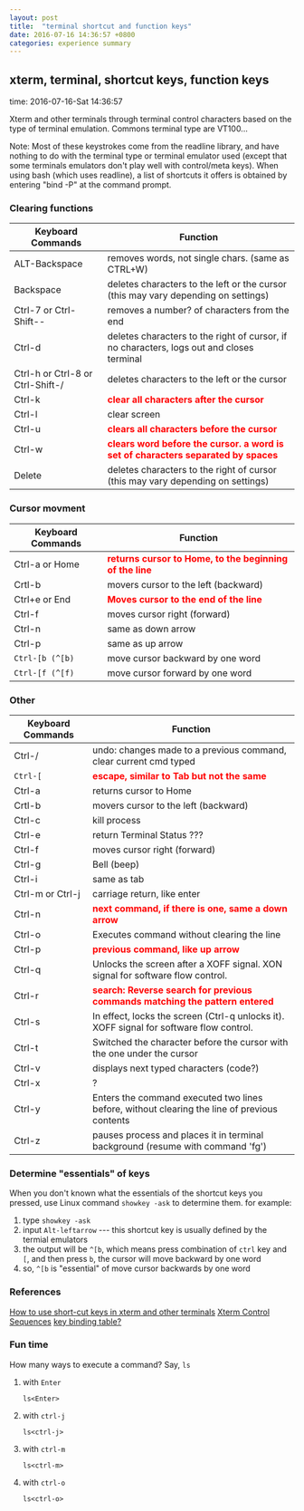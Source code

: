 ```yaml
---
layout: post
title:  "terminal shortcut and function keys"
date: 2016-07-16 14:36:57 +0800
categories: experience summary
---
```


## xterm, terminal, shortcut keys, function keys
time: 2016-07-16-Sat 14:36:57

Xterm and other terminals through terminal control characters based on the type
of terminal emulation. Commons terminal type are VT100...
 
Note: Most of these keystrokes come from the readline library, and have nothing
to do with the terminal type or terminal emulator used (except that some
terminals emulators don't play well with control/meta keys). When using bash
(which uses readline), a list of shortcuts it offers is obtained by entering
"bind -P" at the command prompt.

### Clearing functions
<!-- more -->
Keyboard Commands                | Function
-----                            | -----
ALT-Backspace                    | removes words, not single chars. (same as CTRL+W)
Backspace                        | deletes characters to the left or the cursor (this may vary depending on settings)
Ctrl-7 or Ctrl-Shift--           | removes a number? of characters from the end
Ctrl-d                           | deletes characters to the right of cursor, if no characters, logs out and closes terminal
Ctrl-h or Ctrl-8 or Ctrl-Shift-/ | deletes characters to the left or the cursor
Ctrl-k                           | <font color=#ff0000>**clear all characters after the cursor**</font>
Ctrl-l                           | clear screen
Ctrl-u                           | <font color=#ff0000>**clears all characters before the cursor**</font>
Ctrl-w                           | <font color=#ff0000>**clears word before the cursor. a word is set of characters separated by spaces**</font>
Delete                           | deletes characters to the right of cursor (this may vary depending on settings)

### Cursor movment

Keyboard Commands | Function
-----             | -----
Ctrl-a or Home    | <font color=#ff0000>**returns cursor to Home, to the beginning of the line**</font>
Crtl-b            | movers cursor to the left (backward)
Ctrl+e or End     | <font color=#ff0000>**Moves cursor to the end of the line**</font>
Ctrl-f            | moves cursor right (forward)
Ctrl-n            | same as down arrow
Ctrl-p            | same as up arrow
`Ctrl-[b (^[b)`   | move cursor backward by one word
`Ctrl-[f (^[f)`   | move cursor forward by one word

### Other
Keyboard Commands | Function
-----             | -----
Ctrl-/            | undo: changes made to a previous command, clear current cmd typed
`Ctrl-[`          | <font color=#ff0000>**escape, similar to Tab but not the same**</font>
Ctrl-a            | returns cursor to Home
Crtl-b            | movers cursor to the left (backward)
Ctrl-c            | kill process
Ctrl-e            | return Terminal Status ???
Ctrl-f            | moves cursor right (forward)
Ctrl-g            | Bell (beep)
Ctrl-i            | same as tab
Ctrl-m or Ctrl-j  | carriage return, like enter
Ctrl-n            | <font color=#ff0000>**next command, if there is one, same a down arrow**</font>
Ctrl-o            | Executes command without clearing the line
Ctrl-p            | <font color=#ff0000>**previous command, like up arrow**</font>
Ctrl-q            | Unlocks the screen after a XOFF signal. XON signal for software flow control.
Ctrl-r            | <font color=#ff0000>**search: Reverse search for previous commands matching the pattern entered**</font>
Ctrl-s            | In effect, locks the screen (Ctrl-q unlocks it). XOFF signal for software flow control.
Ctrl-t            | Switched the character before the cursor with the one under the cursor
Ctrl-v            | displays next typed characters (code?)
Ctrl-x            |  ?
Ctrl-y            | Enters the command executed two lines before, without clearing the line of previous contents
Ctrl-z            | pauses process and places it in terminal background (resume with command 'fg')

### Determine "essentials" of keys

When you don't known what the essentials of the shortcut keys you pressed, use
Linux command `showkey -ask` to determine them.
for example:
1. type `showkey -ask`
2. input `Alt-leftarrow` --- this shortcut key is usually defined by the
	 termial emulators
3. the output will be `^[b`, which means press combination of `ctrl` key and
	 `[`, and then press `b`, the cursor will move backward by one word
4. so, `^[b` is "essential" of move cursor backwards by one word

### References
[How to use short-cut keys in xterm and other terminals](http://how-to.wikia.com/wiki/How_to_use_short-cut_keys_in_xterm_and_other_terminals?)
[Xterm Control Sequences](http://www.xfree86.org/4.7.0/ctlseqs.html)
[key binding table?](http://unix.stackexchange.com/questions/116562/key-bindings-table)

### Fun time
How many ways to execute a command? Say, `ls`

1. with `Enter`

	```
	ls<Enter>
	```

2. with `ctrl-j`

	```
	ls<ctrl-j>
	```

3. with `ctrl-m`
 
 	```
	ls<ctrl-m>
	```

4. with `ctrl-o`

	```
	ls<ctrl-o>
	```
